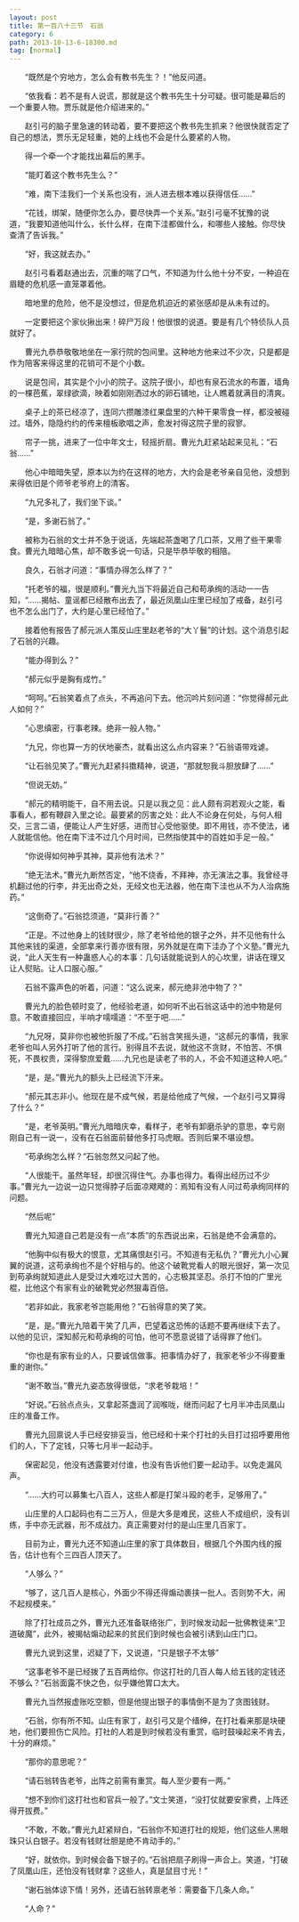 ```yaml
---
layout: post
title: 第一百八十三节　石翁
category: 6
path: 2013-10-13-6-18300.md
tag: [normal]
---
```


　　“既然是个穷地方，怎么会有教书先生？！”他反问道。

　　“依我看：若不是有人说谎，那就是这个教书先生十分可疑。很可能是幕后的一个重要人物。贾乐就是他介绍进来的。”

　　赵引弓的脑子里急速的转动着，要不要把这个教书先生抓来？他很快就否定了自己的想法，贾乐无足轻重，她的上线也不会是什么要紧的人物。

　　得一个牵一个才能找出幕后的黑手。

　　“能盯着这个教书先生么？”

　　“难，南下洼我们一个关系也没有，派人进去根本难以获得信任……”

　　“花钱，绑架，随便你怎么办，要尽快弄一个关系。”赵引弓毫不犹豫的说道，“我要知道他叫什么，长什么样，在南下洼都做什么，和哪些人接触。你尽快查清了告诉我。”

　　“好，我这就去办。”

　　赵引弓看着赵通出去，沉重的喘了口气，不知道为什么他十分不安，一种迫在眉睫的危机感一直笼罩着他。

　　暗地里的危险，他不是没想过，但是危机迫近的紧张感却是从未有过的。

　　一定要把这个家伙揪出来！碎尸万段！他很恨的说道。要是有几个特侦队人员就好了。

　　曹光九恭恭敬敬地坐在一家行院的包间里。这种地方他来过不少次，只是都是作为陪客来得这里的花销可不是个小数。

　　说是包间，其实是个小小的院子。这院子很小，却也有泉石流水的布置，墙角的一棵芭蕉，翠绿欲滴，映着如刚刚洒过水的卵石铺地，让人瞧着就满目的清爽。

　　桌子上的茶已经凉了，连同六攒雕漆红果盘里的六种干果零食一样，都没被碰过。墙外，隐隐约约的传来檀板歌唱之声，愈发衬得这院子里的寂寥。

　　帘子一挑，进来了一位中年文士，轻摇折扇。曹光九赶紧站起来见礼：“石翁……”

　　他心中暗暗失望，原本以为约在这样的地方，大约会是老爷亲自见他，没想到来得依旧是个师爷老爷府上的清客。

　　“九兄多礼了，我们坐下谈。”

　　“是，多谢石翁了。”

　　被称为石翁的文士并不急于说话，先端起茶盏喝了几口茶，又用了些干果零食。曹光九暗暗心焦，却不敢多说一句话，只是毕恭毕敬的相陪。

　　良久，石翁才问道：“事情办得怎么样了？”

　　“托老爷的福，很是顺利。”曹光九当下将最近自己和苟承绚的活动一一告知，“……揭帖、童谣都已经散布出去了，最近凤凰山庄里已经加了戒备，赵引弓也不怎么出门了，大约是心里已经怕了。”

　　接着他有报告了郝元派人策反山庄里赵老爷的“大丫鬟”的计划。这个消息引起了石翁的兴趣。

　　“能办得到么？”

　　“郝元似乎是胸有成竹。”

　　“呵呵。”石翁笑着点了点头，不再追问下去。他沉吟片刻问道：“你觉得郝元此人如何？”

　　“心思缜密，行事老辣。绝非一般人物。”

　　“九兄，你也算一方的伏地豪杰，就看出这么点内容来？”石翁语带戏谑。

　　“让石翁见笑了。”曹光九赶紧抖擞精神，说道，“那就恕我斗胆放肆了……”

　　“但说无妨。”

　　“郝元的精明能干，自不用去说。只是以我之见：此人颇有洞若观火之能，看事看人，都有鞭辟入里之论。最要紧的厉害之处：此人不论身在何处，与何人相交，三言二语，便能让人产生好感，进而甘心受他驱使。即不用钱，亦不使法，诸人就能信他。他在南下洼不过几个月时间，已然指使其中的百姓如手足一般。”

　　“你说得如何神乎其神，莫非他有法术？”

　　“绝无法术。”曹光九断然否定，“他不烧香，不拜神，亦无演法之事。我曾经寻机翻过他的行李，并无出奇之处，无经文也无法器，他在南下洼也从不为人治病施药。”

　　“这倒奇了。”石翁捻须道，“莫非行善？”

　　“正是。不过他身上的钱财很少，除了老爷给他的银子之外，并不见他有什么其他来钱的渠道，全部拿来行善亦很有限，另外就是在南下洼办了个义塾。”曹光九说，“此人天生有一种蛊惑人心的本事：几句话就能说到人的心坎里，讲话在理又让人熨贴。让人口服心服。”

　　石翁不露声色的听着，问道：“这么说来，郝元绝非池中物了？”

　　曹光九的脸色顿时变了，他经验老道，如何听不出石翁这话中的池中物是何意。不敢直接回应，半响才嚅嚅道：“不至于吧……”

　　“九兄呀，莫非你也被他折服了不成。”石翁含笑摇头道，“这郝元的事情，我家老爷也叫人另外打听了他的言行。别得且不去说，就他这不贪财，不怕苦、不惧死，不畏权贵，深得黎庶爱戴……九兄也是读老了书的人，不会不知道这种人吧。”

　　“是，是。”曹光九的额头上已经流下汗来。

　　“郝元其志非小。他现在是不成气候，若是给他成了气候，一个赵引弓又算得了什么？”

　　“是，老爷英明。”曹光九暗暗庆幸，看样子，老爷有卸磨杀驴的意思，幸亏刚刚自己有一说一，没有在石翁面前替他多打马虎眼。否则后果不堪设想。

　　“苟承绚怎么样？”石翁忽然又问起了他。

　　“人很能干。虽然年轻，却很沉得住气。办事也得力。看得出经历过不少事。”曹光九一边说一边只觉得脖子后面凉飕飕的：焉知有没有人问过苟承绚同样的问题。

　　“然后呢”

　　曹光九知道自己若是没有一点“本质”的东西说出来，石翁是绝不会满意的。

　　“他胸中似有极大的恨意，尤其痛恨赵引弓。不知道有无私仇？”曹光九小心翼翼的说道，这苟承绚也不是个好相与的。他这个破靴党看人的眼光很好，第一次见到苟承绚就知道此人是受过大难吃过大苦的，心志极其坚忍。杀打不怕的广里光棍，比他这个有家有业的破靴党必然狠毒百倍。

　　“若非如此，我家老爷岂能用他？”石翁得意的笑了笑。

　　“是，是。”曹光九陪着干笑了几声，巴望着这恐怖的话题不要再继续下去了。以他的见识，深知郝元和苟承绚的可怕，他可不愿意说错了话得罪了他们。

　　“你也是有家有业的人，只要诚信做事。把事情办好了，我家老爷少不得要重重的谢你。”

　　“谢不敢当。”曹光九姿态放得很低，“求老爷栽培！”

　　“好说。”石翁点点头，又拿起茶盏润了润喉咙，继而问起了七月半冲击凤凰山庄的准备工作。

　　曹光九回禀说人手已经安排妥当，他已经和十来个打社的头目打过招呼要用他们的人，下了定钱，只等七月半一起动手。

　　保密起见，他没有透露要对付谁，也没有告诉他们要一起动手。以免走漏风声。

　　“……大约可以募集七八百人，这些人都是打架斗殴的老手，足够用了。”

　　山庄里的人口起码也有二三万人，但是大多是难民，这些人不成组织，没有训练，手中亦无武器，形不成战力。真正需要对付的是山庄里几百家丁。

　　目前为止，曹光九还不知道山庄里的家丁具体数目，根据几个外围内线的报告，估计也有个三四百人顶天了。

　　“人够么？”

　　“够了，这几百人是核心，外面少不得还得煽动裹挟一批人。否则势不大，闹不起规模来。”

　　除了打社成员之外，曹光九还准备联络张广，到时候发动起一批佛教徒来“卫道破魔”，此外，被揭帖煽动起来的贫民们到时候也会被引诱到山庄门口。

　　曹光九说到这里，迟疑了下，又说道，“只是银子不太够”

　　“这事老爷不是已经拨了五百两给你。你这打社的几百人每人给五钱的定钱还不够么？”石翁面露不快之色，似乎嫌他胃口太大。

　　曹光九当然报虚账吃空额，但是他提出银子的事情倒不是为了贪图钱财。

　　“石翁，你有所不知。山庄有家丁，赵引弓又是个缙绅，在打社看来那是块硬地，他们要担伤亡风险。打社的人若是到时候若没有重赏，临时鼓噪起来不肯去，十分的麻烦。”

　　“那你的意思呢？”

　　“请石翁转告老爷，出阵之前需有重赏。每人至少要有一两。”

　　“想不到你们这打社也和官兵一般了。”文士笑道，“没打仗就要安家费，上阵还得开拔费。”

　　“不敢，不敢。”曹光九赶紧辩白，“石翁你不知道打社的规矩，他们这些人黑眼珠只认白银子。若没有钱财壮胆是绝不肯动手的。”

　　“好，就依你。到时候会备下银子的。”石翁把扇子刷得一声合上。笑道，“打破了凤凰山庄，还怕没有钱财拿？这些人，真是鼠目寸光！”

　　“谢石翁体谅下情！另外，还请石翁转禀老爷：需要备下几条人命。”

　　“人命？”
